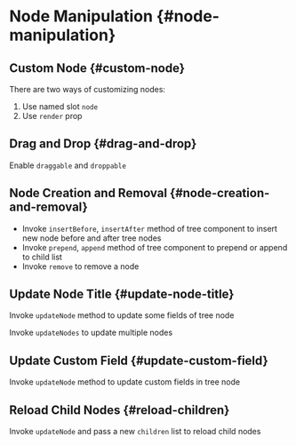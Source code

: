# Node Manipulation {#node-manipulation}

## Custom Node {#custom-node}

There are two ways of customizing nodes:

1. Use named slot `node`
2. Use `render` prop

<CodeDemo component="CustomNode" />

## Drag and Drop {#drag-and-drop}

Enable `draggable` and `droppable`

<CodeDemo component="DragAndDrop" />

## Node Creation and Removal {#node-creation-and-removal}

- Invoke `insertBefore`, `insertAfter` method of tree component to insert new node before and after tree nodes
- Invoke `prepend`, `append` method of tree component to prepend or append to child list
- Invoke `remove` to remove a node

<CodeDemo component="NodeCreationAndRemoval" />

## Update Node Title {#update-node-title}

Invoke `updateNode` method to update some fields of tree node

Invoke `updateNodes` to update multiple nodes

<CodeDemo component="UpdateNodeTitle" />

## Update Custom Field {#update-custom-field}

Invoke `updateNode` method to update custom fields in tree node

<CodeDemo component="UpdateCustomField" />

## Reload Child Nodes {#reload-children}

Invoke `updateNode` and pass a new `children` list to reload child nodes

<CodeDemo component="ReloadChildren" />
